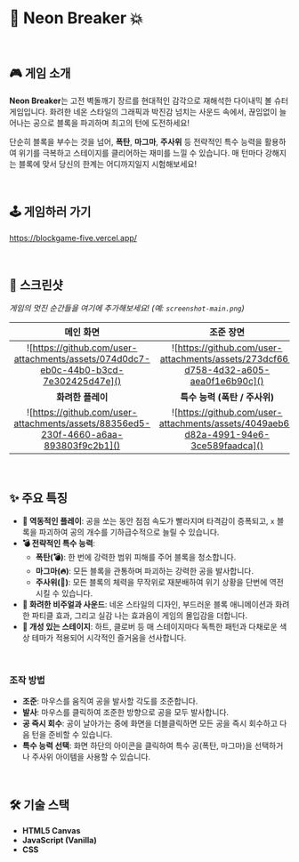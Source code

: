 # 🧱 Neon Breaker 💥

<br>

## 🎮 게임 소개

**Neon Breaker**는 고전 벽돌깨기 장르를 현대적인 감각으로 재해석한 다이내믹 볼 슈터 게임입니다. 화려한 네온 스타일의 그래픽과 박진감 넘치는 사운드 속에서, 끊임없이 늘어나는 공으로 블록을 파괴하며 최고의 턴에 도전하세요!

단순히 블록을 부수는 것을 넘어, **폭탄**, **마그마**, **주사위** 등 전략적인 특수 능력을 활용하여 위기를 극복하고 스테이지를 클리어하는 재미를 느낄 수 있습니다. 매 턴마다 강해지는 블록에 맞서 당신의 한계는 어디까지일지 시험해보세요!

<br>

## 🕹️ 게임하러 가기


https://blockgame-five.vercel.app/

<br>

## 📸 스크린샷

*게임의 멋진 순간들을 여기에 추가해보세요! (예: `screenshot-main.png`)*

|                                        메인 화면                                         |                                        조준 장면                                         |
|:------------------------------------------------------------------------------------:|:------------------------------------------------------------------------------------:|
| ![https://github.com/user-attachments/assets/074d0dc7-eb0c-44b0-b3cd-7e302425d47e]() | ![https://github.com/user-attachments/assets/273dcf66-d758-4d32-a605-aea0f1e6b90c]() |
|                                     **화려한 플레이**                                      |                                 **특수 능력 (폭탄 / 주사위)**                                 |
| ![https://github.com/user-attachments/assets/88356ed5-230f-4660-a6aa-893803f9c2b1]() | ![https://github.com/user-attachments/assets/4049aeb6-d82a-4991-94e6-3ce589faadca]() |



<br>

## ✨ 주요 특징

*   **🚀 역동적인 플레이**: 공을 쏘는 동안 점점 속도가 빨라지며 타격감이 증폭되고, `x` 블록을 파괴하여 공의 개수를 기하급수적으로 늘릴 수 있습니다.
*   **💣 전략적인 특수 능력**:
    *   **폭탄(💣)**: 한 번에 강력한 범위 피해를 주어 블록을 청소합니다.
    *   **마그마(🔥)**: 모든 블록을 관통하며 파괴하는 강력한 공을 발사합니다.
    *   **주사위(🎲)**: 모든 블록의 체력을 무작위로 재분배하여 위기 상황을 단번에 역전시킬 수 있습니다.
*   **🎨 화려한 비주얼과 사운드**: 네온 스타일의 디자인, 부드러운 블록 애니메이션과 화려한 파티클 효과, 그리고 실감 나는 효과음이 게임의 몰입감을 더합니다.
*   **💖 개성 있는 스테이지**: 하트, 클로버 등 매 스테이지마다 독특한 패턴과 다채로운 색상 테마가 적용되어 시각적인 즐거움을 선사합니다.

<br>

### 조작 방법

*   **조준**: 마우스를 움직여 공을 발사할 각도를 조준합니다.
*   **발사**: 마우스를 클릭하여 조준한 방향으로 공을 모두 발사합니다.
*   **공 즉시 회수**: 공이 날아가는 중에 화면을 더블클릭하면 모든 공을 즉시 회수하고 다음 턴을 준비할 수 있습니다.
*   **특수 능력 선택**: 화면 하단의 아이콘을 클릭하여 특수 공(폭탄, 마그마)을 선택하거나 주사위 아이템을 사용할 수 있습니다.

<br>

## 🛠️ 기술 스택

*   **HTML5 Canvas**
*   **JavaScript (Vanilla)**
*   **CSS**
